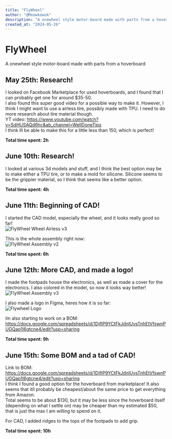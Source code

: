 ```yaml
---
title: "FlyWheel"
author: "@Meowkewok"
description: "A onewheel style motor-board made with parts from a hoverboard"
created_at: "2024-05-26"
---
```

# FlyWheel
A onewheel style motor-board made with parts from a hoverboard

## May 25th: Research!
I looked on Facebook Marketplace for used hoverboards, and I found that I can probably get one for around $35-50.  
I also found this super good video for a possible way to make it. However, I think I might want to use a airless tire, possibly made with TPU. I need to do more research about tire material though.  
YT video: https://www.youtube.com/watch?v=SdHUSAQd6hc&ab_channel=WellDoneTips  
I think Ill be able to make this for a little less than 150, which is perfect!

**Total time spent: 2h**

## June 10th: Research!
I looked at various 3d models and stuff, and I think the best option may be to make either a TPU tire, or to make a mold for silicone. Silicone seems to be the grippier material, so I think that seems like a better option.

**Total time spent: 4h**

## June 11th: Beginning of CAD!
I started the CAD model, especially the wheel, and it looks really good so far!  
![FlyWheel Wheel Airless v3](https://github.com/user-attachments/assets/81c54e82-c400-4c3c-9df0-c404ab7bcc6e)  

This is the whole assembly right now:  
![FlyWheel Assembly v2](https://github.com/user-attachments/assets/36f56860-156c-4144-a6ba-4eab2ba6c5a0)

**Total time spent: 6h**

## June 12th: More CAD, and made a logo!
I made the footpads house the electronics, as well as made a cover for the electronics. I also colored in the model, so now it looks way better!  
![FlyWheel Assembly v3](https://github.com/user-attachments/assets/77a8e9fc-a75b-4780-8702-0441ef146d9b)    

I also made a logo in Figma, heres how it is so far:  
![Flywheel Logo](https://github.com/user-attachments/assets/eb77b7c5-de41-4561-bc79-a492e3e40869)   

Im also starting to work on a BOM: https://docs.google.com/spreadsheets/d/1DjflP9YCtFkJdnlUvsTnhEtVfswnPUGQap1I6gtcne4/edit?usp=sharing    

**Total time spent: 9h**

## June 15th: Some BOM and a tad of CAD!
Link to BOM: https://docs.google.com/spreadsheets/d/1DjflP9YCtFkJdnlUvsTnhEtVfswnPUGQap1I6gtcne4/edit?usp=sharing     
I think I found a good option for the hoverboard from marketplace! It also seems that itll probably be cheapest/about the same price to get everything from Amazon.  
Total seems to be about $130, but it may be less since the hoverboard itself (depending on what I settle on) may be cheaper than my estimated $50, that is just the max I am willing to spend on it.

For CAD, I added ridges to the tops of the footpads to add grip.  

**Total time spent: 10h**

